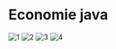 # Economie java

![1](https://github.com/user-attachments/assets/5f8ffc45-d45c-439e-89ab-f126099b8696)
![2](https://github.com/user-attachments/assets/ddbda1e8-df36-4e23-82b4-5af11f743bb2)
![3](https://github.com/user-attachments/assets/1d4af651-f1c7-4f14-b97a-9ba28f767c3c)
![4](https://github.com/user-attachments/assets/0b68e915-9851-44fe-870f-b10e27086653)

